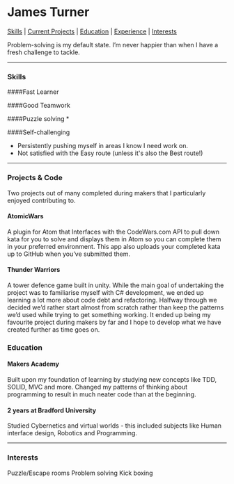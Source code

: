 James Turner
===
[Skills](#skills) | [Current Projects](#projects) | [Education](#education) | [Experience](#experience) | [Interests](#interests)

Problem-solving is my default state. I’m never happier than when I have a fresh challenge to tackle.

***
### <a name="skills">Skills</a>
####Fast Learner

####Good Teamwork

####Puzzle solving
*

####Self-challenging
* Persistently pushing myself in areas I know I need work on.
* Not satisfied with the Easy route (unless it's also the Best route!)

***

### <a name="projects">Projects & Code</a>
Two projects out of many completed during makers that I particularly enjoyed contributing to.
#### AtomicWars
A plugin for Atom that Interfaces with the CodeWars.com API to pull down kata for you to solve and displays them in Atom so you can complete them in your preferred environment. This app also uploads your completed kata up to GitHub when you’ve submitted them.
#### Thunder Warriors
A tower defence game built in unity. While the main goal of undertaking the project was to familiarise myself with C# development, we ended up learning a lot more about code debt and refactoring. Halfway through we decided we’d rather start almost from scratch rather than keep the patterns we’d used while trying to get something working. It ended up being my favourite project during makers by far and I hope to develop what we have created further as time goes on.

### <a name="Education">Education</a>
#### Makers Academy
Built upon my foundation of learning by studying new concepts like TDD, SOLID, MVC and more. Changed my patterns of thinking about programming to result in much neater code than at the beginning.
#### 2 years at Bradford University
Studied Cybernetics and virtual worlds - this included subjects like Human interface design, Robotics and Programming.
***

### <a name="interests">Interests</a>
Puzzle/Escape rooms
Problem solving
Kick boxing
